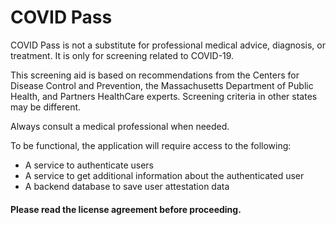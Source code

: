 # COVID Pass
COVID Pass is not a substitute for professional medical advice, diagnosis, or treatment. It is only for screening related to COVID-19. 

This screening aid is based on recommendations from the Centers for Disease Control and Prevention, the Massachusetts Department of Public Health, and Partners HealthCare experts. Screening criteria in other states may be different.

Always consult a medical professional when needed.

To be functional, the application will require access to the following:
- A service to authenticate users
- A service to get additional information about the authenticated user
- A backend database to save user attestation data

#### Please read the license agreement before proceeding. ####


